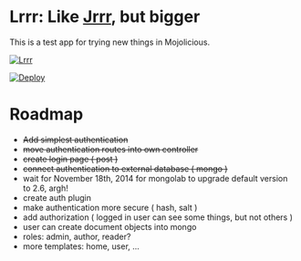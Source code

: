 # Lrrr: Like [Jrrr](https://github.com/davemenninger/jrrr), but bigger

This is a test app for trying new things in Mojolicious.

[![Lrrr](http://img4.wikia.nocookie.net/__cb20130329124434/en.futurama/images/c/c5/Lurr.png)](http://theinfosphere.org/Lrrr)


[![Deploy](https://www.herokucdn.com/deploy/button.png)](https://heroku.com/deploy)

# Roadmap

* ~~Add simplest authentication~~
* ~~move authentication routes into own controller~~
* ~~create login page ( post )~~
* ~~connect authentication to external database ( mongo )~~
* wait for November 18th, 2014 for mongolab to upgrade default version to 2.6, argh!
* create auth plugin
* make authentication more secure ( hash, salt )
* add authorization ( logged in user can see some things, but not others )
* user can create document objects into mongo
* roles: admin, author, reader?
* more templates: home, user, ...
